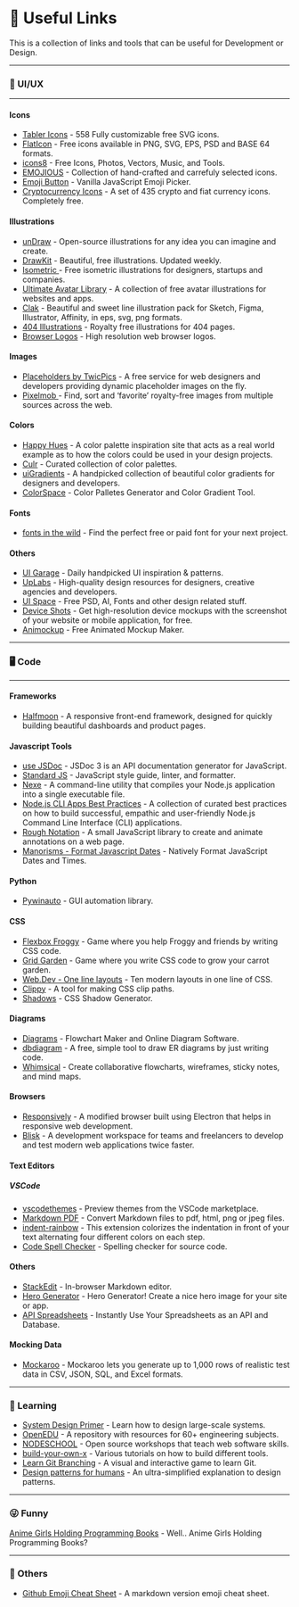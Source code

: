 # :link: Useful Links

This is a collection of links and tools that can be useful for Development or Design. 

***
### :art: UI/UX

***
#### Icons
- [Tabler Icons](https://tablericons.com) - 558 Fully customizable free SVG icons.
- [FlatIcon](https://www.flaticon.com/) - Free icons available in PNG, SVG, EPS, PSD and BASE 64 formats.
- [icons8](https://icons8.com/) - Free Icons, Photos, Vectors, Music, and Tools.
- [EMOJIOUS](https://www.emojious.com/) - Collection of hand-crafted and carrefuly selected icons. 
- [Emoji Button](https://emoji-button.js.org/) - Vanilla JavaScript Emoji Picker.
- [Cryptocurrency Icons](http://cryptoicons.co/) - A set of 435 crypto and fiat currency icons. Completely free.



#### Illustrations
- [unDraw](https://undraw.co) - Open-source illustrations for any idea you can imagine and create.
- [DrawKit](https://www.drawkit.io/) - Beautiful, free illustrations. Updated weekly.
- [Isometric ](https://isometric.online/) - Free isometric illustrations for designers, startups and companies.
- [Ultimate Avatar Library](https://limitlessdesigns.io/avatar-illustrations/) - A collection of free avatar illustrations for websites and apps.
- [Clak](https://www.ls.graphics/illustrations/clak) - Beautiful and sweet line illustration pack for Sketch, Figma, Illustrator, Affinity, in eps, svg, png formats.
- [404 Illustrations](https://error404.fun/) - Royalty free illustrations for 404 pages.
- [Browser Logos](https://github.com/alrra/browser-logos/) - High resolution web browser logos.

#### Images
- [Placeholders by TwicPics](https://discover.twicpics.com/en/placeholder) - A free service for web designers and developers providing dynamic placeholder images on the fly.
- [Pixelmob ](https://pixelmob.co/) - Find, sort and ‘favorite’ royalty-free images from multiple sources across the web.

#### Colors
- [Happy Hues](https://www.happyhues.co/) - A color palette inspiration site that acts as a real world example as to how the colors could be used in your design projects.
- [Culr](https://www.culrs.com/) - Curated collection of color palettes. 
- [uiGradients](https://uigradients.com/) - A handpicked collection of beautiful color gradients for designers and developers.
- [ColorSpace](https://mycolor.space/) - Color Palletes Generator and Color Gradient Tool.

#### Fonts
- [fonts in the wild](https://www.fontsinthewild.com/) - Find the perfect free or paid font for your next project.


#### Others
- [UI Garage](https://uigarage.net/) - Daily handpicked UI inspiration & patterns.
- [UpLabs](https://www.uplabs.com/) - High-quality design resources for designers, creative agencies and developers.
- [UI Space](https://uispace.net/) - Free PSD, AI, Fonts and other design related stuff.
- [Device Shots](https://deviceshots.com/) - Get high-resolution device mockups with the screenshot of your website or mobile application, for free.
- [Animockup](https://animockup.com/) - Free Animated Mockup Maker.

***
### :desktop_computer: Code

***
#### Frameworks
- [Halfmoon](https://www.gethalfmoon.com/) - A responsive front-end framework, designed for quickly building beautiful dashboards and product pages.

#### Javascript Tools
- [use JSDoc](https://jsdoc.app/index.html) - JSDoc 3 is an API documentation generator for JavaScript.
- [Standard JS](https://standardjs.com/) - JavaScript style guide, linter, and formatter.
- [Nexe](https://github.com/nexe/nexe) - A command-line utility that compiles your Node.js application into a single executable file.
- [Node.js CLI Apps Best Practices](https://github.com/lirantal/nodejs-cli-apps-best-practices) - A collection of curated best practices on how to build successful, empathic and user-friendly Node.js Command Line Interface (CLI) applications.
- [Rough Notation](https://roughnotation.com/) - A small JavaScript library to create and animate annotations on a web page.
- [Manorisms - Format Javascript Dates](https://elijahmanor.com/format-js-dates-and-times) - Natively Format JavaScript Dates and Times.

#### Python
- [Pywinauto](http://pywinauto.github.io/) - GUI automation library.

#### CSS
- [Flexbox Froggy](https://flexboxfroggy.com/) - Game where you help Froggy and friends by writing CSS code.
- [Grid Garden](https://cssgridgarden.com/) - Game where you write CSS code to grow your carrot garden.
- [Web.Dev - One line layouts](https://web.dev/one-line-layouts/) - Ten modern layouts in one line of CSS.
- [Clippy](https://bennettfeely.com/clippy/) - A tool for making CSS clip paths.
- [Shadows](https://brumm.af/shadows) - CSS Shadow Generator.

#### Diagrams
- [Diagrams](https://app.diagrams.net/) - Flowchart Maker and Online Diagram Software.
- [dbdiagram](https://dbdiagram.io/home) - A free, simple tool to draw ER diagrams by just writing code.
- [Whimsical](https://whimsical.com/) - Create collaborative flowcharts, wireframes, sticky notes, and mind maps.

#### Browsers 
- [Responsively](https://responsively.app/) - A modified browser built using Electron that helps in responsive web development.
- [Blisk](https://blisk.io/) - A development workspace for teams and freelancers to develop and test modern web applications twice faster.

#### Text Editors


##### VSCode
- [vscodethemes](https://vscodethemes.com/) - Preview themes from the VSCode marketplace.
- [Markdown PDF](https://marketplace.visualstudio.com/items?itemName=yzane.markdown-pdf) -  Convert Markdown files to pdf, html, png or jpeg files.
- [indent-rainbow](https://marketplace.visualstudio.com/items?itemName=oderwat.indent-rainbow) - This extension colorizes the indentation in front of your text alternating four different colors on each step.
- [Code Spell Checker](https://marketplace.visualstudio.com/items?itemName=streetsidesoftware.code-spell-checker) - Spelling checker for source code.

#### Others

- [StackEdit](https://stackedit.io/) - In-browser Markdown editor.
- [Hero Generator](https://hero-generator.netlify.app/) - Hero Generator! Create a nice hero image for your site or app.
- [API Spreadsheets](https://apispreadsheets.com/) - Instantly Use Your Spreadsheets as an API and Database.

#### Mocking Data
- [Mockaroo](https://mockaroo.com/) - Mockaroo lets you generate up to 1,000 rows of realistic test data in CSV, JSON, SQL, and Excel formats.


***
### :open_book: Learning

- [System Design Primer](https://github.com/donnemartin/system-design-primer) - Learn how to design large-scale systems.
- [OpenEDU](https://github.com/marwahmanbir/OpenEDU) - A repository with resources for 60+ engineering subjects.
- [NODESCHOOL](https://nodeschool.io/) - Open source workshops that teach web software skills.
- [build-your-own-x](https://github.com/danistefanovic/build-your-own-x) - Various tutorials on how to build different tools.
- [Learn Git Branching](https://learngitbranching.js.org/) - A visual and interactive game to learn Git.
- [Design patterns for humans](https://github.com/kamranahmedse/design-patterns-for-humans) - An ultra-simplified explanation to design patterns.

***
### :stuck_out_tongue_winking_eye: Funny
[Anime Girls Holding Programming Books](https://github.com/laynH/Anime-Girls-Holding-Programming-Books) - Well.. Anime Girls Holding Programming Books?

***
### :round_pushpin: Others
- [Github Emoji Cheat Sheet](https://github.com/ikatyang/emoji-cheat-sheet) - A markdown version emoji cheat sheet.
